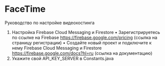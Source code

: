 # FaceTime
Руководство по настройке видеохостинга
 
1) Настройка Firebase Cloud Messaging и Firestore
• Зарегистрируетесь по ссылке на Firebase https://firebase.google.com/pricing (ссылка на страницу регистрации)
• Создайте новый проект и подключите к нему Firebase Cloud Messaging и Firestore https://firebase.google.com/docs?hl=ru (ссылка на документацию)
2) Укажите свой API_KEY_SERVER в Constants.java
 
